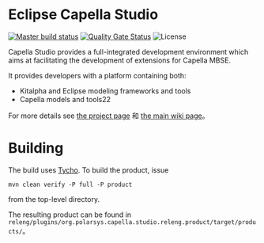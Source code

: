 # Eclipse Capella Studio

[![Master build status](https://img.shields.io/jenkins/build?jobUrl=https%3A%2F%2Fci.eclipse.org%2Fcapella%2Fview%2FCapella%2520Studio%2Fjob%2FCapella-Studio%2Fjob%2Fmaster%2F)](https://ci.eclipse.org/capella/view/Capella%20Studio/job/Capella-Studio/job/master/)
[![Quality Gate Status](https://sonarcloud.io/api/project_badges/measure?project=eclipse_capella-studio&metric=alert_status)](https://sonarcloud.io/dashboard?id=eclipse_capella-studio)
![License](https://img.shields.io/github/license/eclipse/capella-studio)

Capella Studio provides a full-integrated development environment which aims at facilitating the development of extensions for Capella MBSE.

It provides developers with a platform containing both:
- Kitalpha and Eclipse modeling frameworks and tools
- Capella models and tools22

For more details see [the project page](http://www.eclipse.org/Capella) 和 [the main wiki page](https://wiki.eclipse.org/Capella/Studio)。

# Building

The build uses [Tycho](http://www.eclipse.org/tycho/). To build the product, issue
```
mvn clean verify -P full -P product 
```
from the top-level directory.

The resulting product can be found in `releng/plugins/org.polarsys.capella.studio.releng.product/target/products/`。

